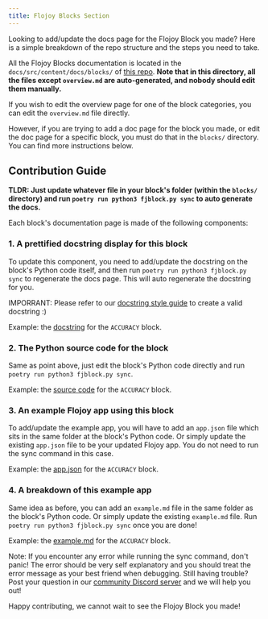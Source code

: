 ```yaml
---
title: Flojoy Blocks Section
---
```


Looking to add/update the docs page for the Flojoy Block you made? Here is a simple
breakdown of the repo structure and the steps you need to take.

All the Flojoy Blocks documentation is located in the `docs/src/content/docs/blocks/`
of [this repo](https://github.com/flojoy-ai/blocks). **Note that in this
directory, all the files except `overview.md` are auto-generated, and nobody
should edit them manually.**

If you wish to edit the overview page for one of the block categories, you can
edit the `overview.md` file directly.

However, if you are trying to add a doc page for the block you made, or edit the
doc page for a specific block, you must do that in the `blocks/` directory. You
can find more instructions below.

## Contribution Guide

**TLDR: Just update whatever file in your block's folder (within the `blocks/` directory)
and run `poetry run python3 fjblock.py sync` to auto generate the docs.**

Each block's documentation page is made of the following components:

### 1. A prettified docstring display for this block

To update this component, you need to add/update the docstring on the block's Python
code itself, and then run `poetry run python3 fjblock.py sync` to regenerate the
docs page. This will auto regenerate the docstring for you.

IMPORRANT: Please refer to our [docstring style guide](http://localhost:4321/contribution/blocks/block-docstring-styleguide/)
to create a valid docstring :)

Example: the [docstring](https://github.com/flojoy-ai/blocks/blob/main/blocks/AI_ML/CLASSIFICATION/ACCURACY/ACCURACY.py)
for the `ACCURACY` block.

### 2. The Python source code for the block

Same as point above, just edit the block's Python code directly and run
`poetry run python3 fjblock.py sync`.

Example: the [source code](https://github.com/flojoy-ai/blocks/blob/main/blocks/AI_ML/CLASSIFICATION/ACCURACY/ACCURACY.py)
for the `ACCURACY` block.

### 3. An example Flojoy app using this block

To add/update the example app, you will have to add an `app.json` file which
sits in the same folder at the block's Python code. Or simply update the
existing `app.json` file to be your updated Flojoy app. You do not need to run
the sync command in this case.

Example: the [app.json](https://github.com/flojoy-ai/blocks/blob/main/blocks/AI_ML/CLASSIFICATION/ACCURACY/app.json)
for the `ACCURACY` block.

### 4. A breakdown of this example app

Same idea as before, you can add an `example.md` file in the same folder as the
block's Python code. Or simply update the existing `example.md` file. Run
`poetry run python3 fjblock.py sync` once you are done!

Example: the [example.md](https://github.com/flojoy-ai/blocks/blob/main/blocks/AI_ML/CLASSIFICATION/ACCURACY/example.md)
for the `ACCURACY` block.

Note: If you encounter any error while running the sync command, don't panic!
The error should be very self explanatory and you should treat the error message
as your best friend when debugging. Still having trouble? Post your question in
our [community Discord server](https://discord.gg/7HEBr7yG8c) and we will help
you out!

Happy contributing, we cannot wait to see the Flojoy Block you made!
